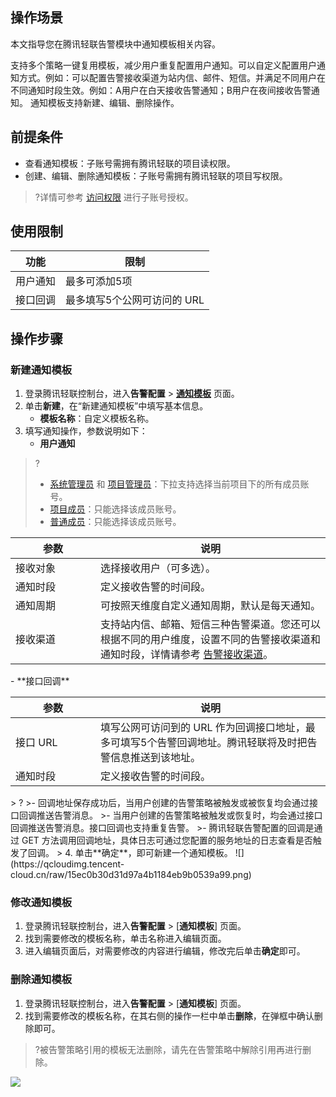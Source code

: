 ﻿## 操作场景

本文指导您在腾讯轻联告警模块中通知模板相关内容。

支持多个策略一键复用模板，减少用户重复配置用户通知。可以自定义配置用户通知方式。例如：可以配置告警接收渠道为站内信、邮件、短信。并满足不同用户在不同通知时段生效。例如：A用户在白天接收告警通知；B用户在夜间接收告警通知。
通知模板支持新建、编辑、删除操作。

## 前提条件

- 查看通知模板：子账号需拥有腾讯轻联的项目读权限。
- 创建、编辑、删除通知模板：子账号需拥有腾讯轻联的项目写权限。

> ?详情可参考 [访问权限](https://intl.cloud.tencent.com/document/product/248/36744) 进行子账号授权。

## 使用限制

| 功能     | 限制                        |
| -------- | --------------------------- |
| 用户通知 | 最多可添加5项               |
| 接口回调 | 最多填写5个公网可访问的 URL |

## 操作步骤

[](id:new)
### 新建通知模板

1. 登录腾讯轻联控制台，进入**告警配置** > [**通知模板**](https://ipaas.cloud.tencent.com/alarm) 页面。
2. 单击**新建**，在“新建通知模板”中填写基本信息。
   - **模板名称**：自定义模板名称。
3. 填写通知操作，参数说明如下：
	- **用户通知**
> ?
> - [系统管理员](https://www.tencentcloud.com/document/product/1165/51574#.E8.85.BE.E8.AE.AF.E4.BA.91.E6.95.B0.E6.8D.AE.E8.BF.9E.E6.8E.A5.E5.99.A8.E8.A7.92.E8.89.B2) 和 [项目管理员](https://www.tencentcloud.com/document/product/1165/51574#.E8.85.BE.E8.AE.AF.E4.BA.91.E6.95.B0.E6.8D.AE.E8.BF.9E.E6.8E.A5.E5.99.A8.E8.A7.92.E8.89.B2)：下拉支持选择当前项目下的所有成员账号。
> - [项目成员](https://www.tencentcloud.com/document/product/1165/51574#.E8.85.BE.E8.AE.AF.E4.BA.91.E6.95.B0.E6.8D.AE.E8.BF.9E.E6.8E.A5.E5.99.A8.E8.A7.92.E8.89.B2)：只能选择该成员账号。
> - [普通成员](https://www.tencentcloud.com/document/product/1165/51574#.E8.85.BE.E8.AE.AF.E4.BA.91.E6.95.B0.E6.8D.AE.E8.BF.9E.E6.8E.A5.E5.99.A8.E8.A7.92.E8.89.B2)：只能选择该成员账号。
<table>
<thead>
<tr>
<th width="120px">参数</th>
<th>说明</th>
</tr>
</thead>
<tbody><tr>
<td>接收对象</td>
<td>选择接收用户（可多选）。</td>
</tr>
<tr>
<td>通知时段</td>
<td>定义接收告警的时间段。</td>
</tr>
<tr>
<td>通知周期</td>
<td>可按照天维度自定义通知周期，默认是每天通知。</td>
</tr>
<tr>
<td>接收渠道</td>
<td>支持站内信、邮箱、短信三种告警渠道。您还可以根据不同的用户维度，设置不同的告警接收渠道和通知时段，详情请参考 <a href="https://www.tencentcloud.com/document/product/1165/51643">告警接收渠道</a>。</td>
</tr>
</tbody></table>
	- **接口回调**
 <table>
<thead>
<tr>
<th width="120px">参数</th>
<th>说明</th>
</tr>
</thead>
<tbody><tr>
<td><nobr>接口 URL</nobr></td>
<td>填写公网可访问到的 URL 作为回调接口地址，最多可填写5个告警回调地址。腾讯轻联将及时把告警信息推送到该地址。
</tr>
<tr>
<td>通知时段</td>
<td>定义接收告警的时间段。</td>
</tr>
</tbody></table>
> ? 
>- 回调地址保存成功后，当用户创建的告警策略被触发或被恢复均会通过接口回调推送告警消息。
>- 当用户创建的告警策略被触发或恢复时，均会通过接口回调推送告警消息。接口回调也支持重复告警。
>- 腾讯轻联告警配置的回调是通过 GET 方法调用回调地址，具体日志可通过您配置的服务地址的日志查看是否触发了回调。
>
4. 单击**确定**，即可新建一个通知模板。
   ![](https://qcloudimg.tencent-cloud.cn/raw/15ec0b30d31d97a4b1184eb9b0539a99.png)

### 修改通知模板

1. 登录腾讯轻联控制台，进入**告警配置** > [**通知模板**] 页面。
2. 找到需要修改的模板名称，单击名称进入编辑页面。
3. 进入编辑页面后，对需要修改的内容进行编辑，修改完后单击**确定**即可。

### 删除通知模板

1. 登录腾讯轻联控制台，进入**告警配置** > [**通知模板**] 页面。
2. 找到需要修改的模板名称，在其右侧的操作一栏中单击**删除**，在弹框中确认删除即可。
> ?被告警策略引用的模板无法删除，请先在告警策略中解除引用再进行删除。
>
![](https://qcloudimg.tencent-cloud.cn/raw/cd551e86184415fbf6fed1b2f2c8d099.png)
